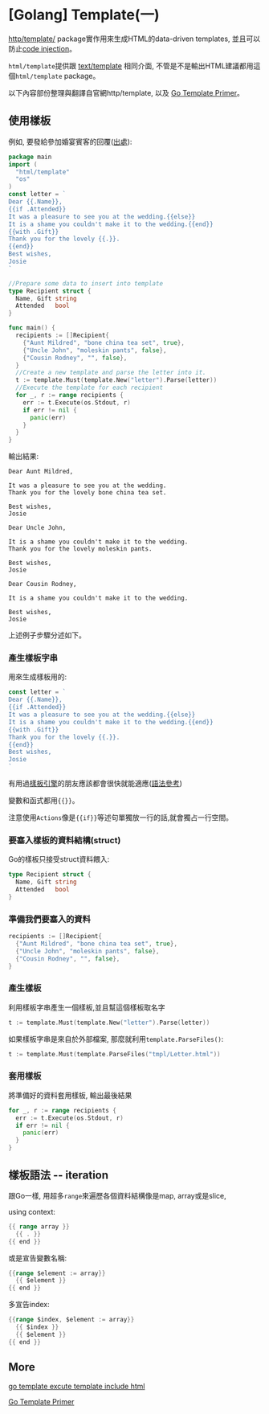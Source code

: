 # [Golang] Template(一)

[http/template/](http://golang.org/pkg/html/template/) package實作用來生成HTML的data-driven templates, 並且可以防止[code injection](https://zh.wikipedia.org/wiki/%E4%BB%A3%E7%A2%BC%E6%B3%A8%E5%85%A5)。

`html/template`提供跟 [text/template](http://golang.org/pkg/text/template/) 相同介面, 不管是不是輸出HTML建議都用這個`html/template` package。

以下內容部份整理與翻譯自官網http/template, 以及 [Go Template Primer](http://gohugo.io/templates/go-templates/)。


## 使用樣板

例如, 要發給參加婚宴賓客的回覆([出處](http://golang.org/pkg/text/template/#example_Template)):

``` go 
package main
import (
  "html/template"
  "os"
)
const letter = `
Dear {{.Name}},
{{if .Attended}}
It was a pleasure to see you at the wedding.{{else}}
It is a shame you couldn't make it to the wedding.{{end}}
{{with .Gift}}
Thank you for the lovely {{.}}.
{{end}}
Best wishes,
Josie
`

//Prepare some data to insert into template
type Recipient struct {
  Name, Gift string
  Attended   bool
}

func main() {
  recipients := []Recipient{
    {"Aunt Mildred", "bone china tea set", true},
    {"Uncle John", "moleskin pants", false},
    {"Cousin Rodney", "", false},
  }
  //Create a new template and parse the letter into it.
  t := template.Must(template.New("letter").Parse(letter))
  //Execute the template for each recipient
  for _, r := range recipients {
    err := t.Execute(os.Stdout, r)
    if err != nil {
      panic(err)
    } 
  }
}
```

輸出結果: 

``` 
Dear Aunt Mildred,

It was a pleasure to see you at the wedding.
Thank you for the lovely bone china tea set.

Best wishes,
Josie

Dear Uncle John,

It is a shame you couldn't make it to the wedding.
Thank you for the lovely moleskin pants.

Best wishes,
Josie

Dear Cousin Rodney,

It is a shame you couldn't make it to the wedding.

Best wishes,
Josie
```

上述例子步驟分述如下。

### 產生樣板字串

用來生成樣板用的: 

``` go
const letter = `
Dear {{.Name}},
{{if .Attended}}
It was a pleasure to see you at the wedding.{{else}}
It is a shame you couldn't make it to the wedding.{{end}}
{{with .Gift}}
Thank you for the lovely {{.}}.
{{end}}
Best wishes,
Josie
`
```

有用過[樣板引擎](https://en.wikipedia.org/wiki/Comparison_of_web_template_engines)的朋友應該都會很快就能適應([語法參考](http://golang.org/pkg/text/template/#pkg-overview))

變數和函式都用`{{}}`。

注意使用`Actions`像是`{{if}}`等述句單獨放一行的話,就會獨占一行空間。

### 要塞入樣板的資料結構(struct)

Go的樣板只接受struct資料餵入: 

``` go
type Recipient struct {
  Name, Gift string
  Attended   bool
}
```

### 準備我們要塞入的資料

``` go
recipients := []Recipient{
  {"Aunt Mildred", "bone china tea set", true},
  {"Uncle John", "moleskin pants", false},
  {"Cousin Rodney", "", false},
}
```

### 產生樣板

利用樣板字串產生一個樣板,並且幫這個樣板取名字

``` go
t := template.Must(template.New("letter").Parse(letter))
```

如果樣板字串是來自於外部檔案, 那麼就利用`template.ParseFiles()`:

``` go
t := template.Must(template.ParseFiles("tmpl/Letter.html"))
```

### 套用樣板

將準備好的資料套用樣板, 輸出最後結果

``` go
for _, r := range recipients {
  err := t.Execute(os.Stdout, r)
  if err != nil {
    panic(err)
  } 
}
```

## 樣板語法 -- iteration 

跟Go一樣, 用超多`range`來遍歷各個資料結構像是map, array或是slice, 

using context: 

``` go
{{ range array }}
  {{ . }}
{{ end }}
```

或是宣告變數名稱: 

``` go 
{{range $element := array}}
  {{ $element }}
{{ end }}
```

多宣告index: 

``` go
{{range $index, $element := array}}
  {{ $index }}
  {{ $element }}
{{ end }}
```

## More 

[go template excute template include html](http://stackoverflow.com/questions/18175630/go-template-executetemplate-include-html)

[Go Template Primer](http://gohugo.io/templates/go-templates/)
